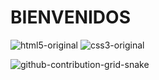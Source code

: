 # BIENVENIDOS

![html5-original](https://user-images.githubusercontent.com/95446275/199621048-78bfbdb3-d8d8-44fc-bf72-e59c278ba317.svg)
![css3-original](https://user-images.githubusercontent.com/95446275/199621058-5597904c-b430-46fb-aa2d-c3381e824026.svg)


![github-contribution-grid-snake](https://user-images.githubusercontent.com/95446275/199620722-0e7b9d19-8b83-45fd-9baa-582b35b1ec06.svg)
